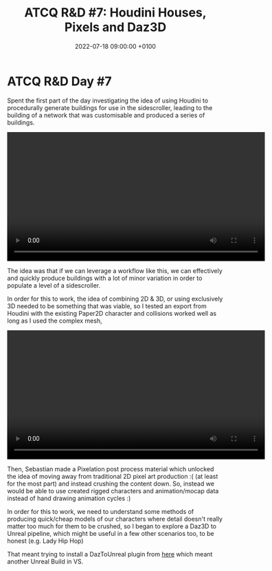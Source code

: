 ﻿---
layout: post 
title:  "ATCQ R&D #7: Houdini Houses, Pixels and Daz3D"
date:   2022-07-18 09:00:00 +0100 
categories: [unreal, atcq, houdini, daz3d]
---

# ATCQ R&D Day #7

Spent the first part of the day investigating the idea of using Houdini to procedurally generate buildings for use in the sidescroller, leading to the building of a network that was customisable and produced a series of buildings.

<video controls width="600">
    <source src="/docs/assets/videos/2022-07-19 12-15-02-1.webm" 
            type="video/webm">
</video>

The idea was that if we can leverage a workflow like this, we can effectively and quickly produce buildings with a lot of minor variation in order to populate a level of a sidescroller. 

In order for this to work, the idea of combining 2D & 3D, or using exclusively 3D needed to be something that was viable, so I tested an export from Houdini with the existing Paper2D character and collisions worked well as long as I used the complex mesh,


<video controls width="600">
    <source src="/docs/assets/videos/2022-07-19 12-16-53-1.webm" 
            type="video/webm">
</video>

Then, Sebastian made a Pixelation post process material which unlocked the idea of moving away from traditional 2D pixel art production :( (at least for the most part) and instead crushing the content down. So, instead we would be able to use created rigged characters and animation/mocap data instead of hand drawing animation cycles :)

In order for this to work, we need to understand some methods of producing quick/cheap models of our characters where detail doesn't really matter too much for them to be crushed, so I began to explore a Daz3D to Unreal pipeline, which might be useful in a few other scenarios too, to be honest (e.g. Lady Hip Hop)

That meant trying to install a DazToUnreal plugin from [here](https://github.com/daz3d/DazToUnreal) which meant another Unreal Build in VS.
